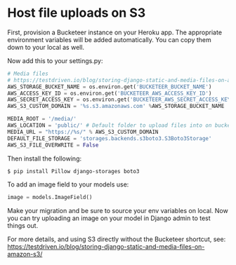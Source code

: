 # Host file uploads on S3

First, provision a Bucketeer instance on your Heroku app. The appropriate environment variables will be added automatically. You can copy them down to your local as well. 

Now add this to your settings.py:

```python
# Media files
# https://testdriven.io/blog/storing-django-static-and-media-files-on-amazon-s3/
AWS_STORAGE_BUCKET_NAME = os.environ.get('BUCKETEER_BUCKET_NAME')
AWS_ACCESS_KEY_ID = os.environ.get('BUCKETEER_AWS_ACCESS_KEY_ID')
AWS_SECRET_ACCESS_KEY = os.environ.get('BUCKETEER_AWS_SECRET_ACCESS_KEY')
AWS_S3_CUSTOM_DOMAIN = '%s.s3.amazonaws.com' %AWS_STORAGE_BUCKET_NAME

MEDIA_ROOT = '/media/'
AWS_LOCATION = 'public/' # Default folder to upload files into on bucket.
MEDIA_URL = "https://%s/" % AWS_S3_CUSTOM_DOMAIN
DEFAULT_FILE_STORAGE = 'storages.backends.s3boto3.S3Boto3Storage'
AWS_S3_FILE_OVERWRITE = False
```

Then install the following:
```bash
$ pip install Pillow django-storages boto3
```

To add an image field to your models use:
```python
image = models.ImageField()
```

Make your migration and be sure to source your env variables on local. Now you can try uploading an image on your model in Django admin to test things out.

For more details, and using S3 directly without the Bucketeer shortcut, see: https://testdriven.io/blog/storing-django-static-and-media-files-on-amazon-s3/
